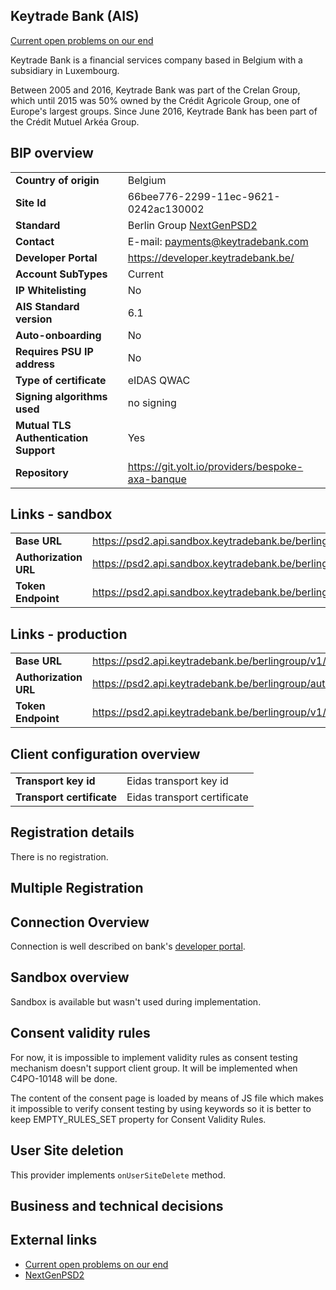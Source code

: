 ## Keytrade Bank (AIS)
[Current open problems on our end][1]

Keytrade Bank is a financial services company based in Belgium with a subsidiary in Luxembourg.

Between 2005 and 2016, Keytrade Bank was part of the Crelan Group, which until 2015 was 50% owned by the Crédit Agricole Group, one of Europe's largest groups.
Since June 2016, Keytrade Bank has been part of the Crédit Mutuel Arkéa Group.

## BIP overview 

|                                       |                                                  |
|---------------------------------------|--------------------------------------------------|
| **Country of origin**                 | Belgium                                          |
| **Site Id**                           | 66bee776-2299-11ec-9621-0242ac130002             |
| **Standard**                          | Berlin Group [NextGenPSD2][2]                    |
| **Contact**                           | E-mail: payments@keytradebank.com                |
| **Developer Portal**                  | https://developer.keytradebank.be/               |
| **Account SubTypes**                  | Current                                          |
| **IP Whitelisting**                   | No                                               |
| **AIS Standard version**              | 6.1                                              |
| **Auto-onboarding**                   | No                                               |
| **Requires PSU IP address**           | No                                               |
| **Type of certificate**               | eIDAS QWAC                                       |
| **Signing algorithms used**           | no signing                                       |
| **Mutual TLS Authentication Support** | Yes                                              |
| **Repository**                        | https://git.yolt.io/providers/bespoke-axa-banque |

## Links - sandbox

|                       |                                                                 |
|-----------------------|-----------------------------------------------------------------|
| **Base URL**          | https://psd2.api.sandbox.keytradebank.be/berlingroup/v1/        |
| **Authorization URL** | https://psd2.api.sandbox.keytradebank.be/berlingroup/authorize/ | 
| **Token Endpoint**    | https://psd2.api.sandbox.keytradebank.be/berlingroup/v1/token   |  

## Links - production 

|                       |                                                         |
|-----------------------|---------------------------------------------------------|
| **Base URL**          | https://psd2.api.keytradebank.be/berlingroup/v1/        |
| **Authorization URL** | https://psd2.api.keytradebank.be/berlingroup/authorize/ | 
| **Token Endpoint**    | https://psd2.api.keytradebank.be/berlingroup/v1/token   |  

## Client configuration overview

|                           |                             |
|---------------------------|-----------------------------|
| **Transport key id**      | Eidas transport key id      |
| **Transport certificate** | Eidas transport certificate |

## Registration details
There is no registration.

## Multiple Registration

## Connection Overview
Connection is well described on bank's [developer portal][3].

## Sandbox overview
Sandbox is available but wasn't used during implementation.

## Consent validity rules
For now, it is impossible to implement validity rules as consent testing mechanism doesn't support client group. It will
be implemented when C4PO-10148 will be done.

The content of the consent page is loaded by means of JS file which makes it impossible to verify consent testing
by using keywords so it is better to keep EMPTY_RULES_SET property for Consent Validity Rules.

## User Site deletion
This provider implements `onUserSiteDelete` method.

## Business and technical decisions

## External links
* [Current open problems on our end][1]
* [NextGenPSD2][2]

[1]: <https://yolt.atlassian.net/issues/?jql=project%20%3D%20%22C4PO%22%20AND%20component%20%3D%20KEYTRADE%20AND%20status%20!%3D%20Done%20AND%20Resolution%20%3D%20Unresolved%20ORDER%20BY%20status>
[2]: <https://www.berlin-group.org/>
[3]: <https://developer.keytradebank.be/content/howto/ais-manage-consents>
